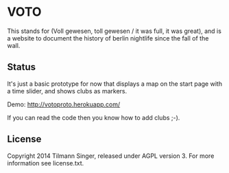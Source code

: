 # VOTO

This stands for (Voll gewesen, toll gewesen / it was full, it was
great), and is a website to document the history of berlin nightlife
since the fall of the wall.


## Status

It's just a basic prototype for now that displays a map on the start
page with a time slider, and shows clubs as markers.

Demo: http://votoproto.herokuapp.com/

If you can read the code then you know how to add clubs ;-).


## License

Copyright 2014 Tilmann Singer, released under AGPL version 3. For more
information see license.txt.
